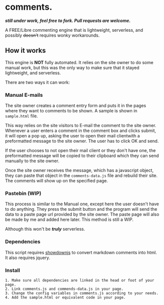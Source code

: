 # comments.
***still under work, feel free to fork. Pull requests are welcome.***

A FREE/Libre commenting engine that is lightweight, serverless, and possibly ~~doesn't~~ requires wonky workarounds.

## How it works
This engine is **NOT** fully automated. It relies on the site owner to do some manual work, but this was the only way to make sure that it stayed lightweight, and serverless.

There are two ways it can work:

### Manual E-mails

The site owner creates a comment entry form and puts it in the pages where they want to comments to be shown. A sample is shown in `sample.html` file.

This way relies on the site visitors to E-mail the comment to the site owner. Whenever a user enters a comment in the comment box and clicks submit, it will open a pop up, asking the user to open their mail clientwith a preformatted message to the site owner. The user has to click OK and send. 

If the user chooses to not open their mail client or they don't have one, the preformatted message will be copied to their clipboard which they can send manually to the site owner.

Once the site owner receives the message, which has a javascript object, they can paste that object in the `comments-data.js` file and rebuild their site. The comments will show up on the specified page.

### Pastebin (WIP)

This process is similar to the Manual one, except here the user doesn't have to do anything. They press the submit button and the program will send the data to a paste page url provided by the site owner. The paste page will also be made by me and added here later. This method is still a WIP.

Although this won't be ***truly*** serverless.
### Dependencies

This script requires [showdownjs](https://github.com/showdownjs/showdown/) to convert markdown comments into html. 
It also requires jquery.

### Install

```
1. Make sure all dependencies are linked in the head or foot of your page.
2. Link comments.js and commends-data.js in your page.
3. Change the config variables in comments.js according to your needs.
4. Add the sample.html or equivalent code in your page.
```


